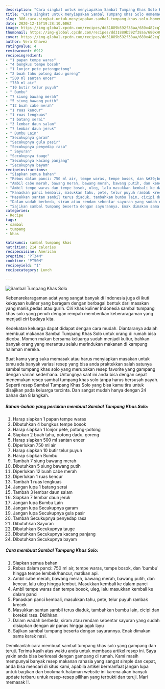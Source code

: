 ```yaml
---
description: "Cara singkat untuk menyiapakan Sambal Tumpang Khas Solo Homemade"
title: "Cara singkat untuk menyiapakan Sambal Tumpang Khas Solo Homemade"
slug: 386-cara-singkat-untuk-menyiapakan-sambal-tumpang-khas-solo-homemade
date: 2020-12-15T19:28:10.606Z
image: https://img-global.cpcdn.com/recipes/dd31889b592f38aa/680x482cq70/sambal-tumpang-khas-solo-foto-resep-utama.jpg
thumbnail: https://img-global.cpcdn.com/recipes/dd31889b592f38aa/680x482cq70/sambal-tumpang-khas-solo-foto-resep-utama.jpg
cover: https://img-global.cpcdn.com/recipes/dd31889b592f38aa/680x482cq70/sambal-tumpang-khas-solo-foto-resep-utama.jpg
author: Vera Chavez
ratingvalue: 4
reviewcount: 6912
recipeingredient:
- "1 papan tempe waras"
- "4 bungkus tempe bosok"
- "1 lonjor pete potongpotong"
- "2 buah tahu potong dadu goreng"
- "500 ml santan encer"
- "750 ml air"
- "10 butir telur puyuh"
- " Bumbu"
- "7 siung bawang merah"
- "5 siung bawang putih"
- "12 buah cabe merah"
- "1 ruas kencur"
- "1 ruas lengkuas"
- "1 batang serai"
- "3 lembar daun salam"
- "7 lembar daun jeruk"
- " Bumbu Lain"
- "Secukupnya garam"
- "Secukupnya gula pasir"
- "Secukupnya penyedap rasa"
- " Sayuran"
- "Secukupnya tauge"
- "Secukupnya kacang panjang"
- "Secukupnya bayam"
recipeinstructions:
- "Siapkan semua bahan"
- "Rebus dalam panci: 750 ml air, tempe waras, tempe bosok, dan &#39;bumbu&#39; hingga tempe lembek/hancur, matikan api."
- "Ambil cabe merah, bawang merah, bawang merah, bawang putih, dan kencur, lalu uleg hingga lembut. Masukkan kembali ke dalam panci"
- "Ambil tempe waras dan tempe bosok, uleg, lalu masukkan kembali ke dalam panci"
- "Panaskan panci kembali, masukkan tahu, pete, telur puyuh rambak krecek"
- "Masukkan santan sambil terus diaduk, tambahkan bumbu lain, cicipi dan koreksi rasa. Didihkan."
- "Dalam wadah berbeda, siram atau rendam sebentar sayuran yang sudah disiapkan dengan air panas hingga agak layu"
- "Sajikan sambal tumpang beserta dengan sayurannya. Enak dimakan sama karak nasi."
categories:
- Recipe
tags:
- sambal
- tumpang
- khas

katakunci: sambal tumpang khas 
nutrition: 214 calories
recipecuisine: American
preptime: "PT34M"
cooktime: "PT50M"
recipeyield: "1"
recipecategory: Lunch

---
```



![Sambal Tumpang Khas Solo](https://img-global.cpcdn.com/recipes/dd31889b592f38aa/680x482cq70/sambal-tumpang-khas-solo-foto-resep-utama.jpg)

Kebenarekaragaman adat yang sangat banyak di Indonesia juga di ikuti kekayaan kuliner yang beragam dengan berbagai bentuk dari masakan yang manis,pedas atau gurih. Ciri khas kuliner Indonesia sambal tumpang khas solo yang penuh dengan rempah memberikan keberaragaman yang menjadi ciri budaya kita.


Kedekatan keluarga dapat didapat dengan cara mudah. Diantaranya adalah membuat makanan Sambal Tumpang Khas Solo untuk orang di rumah bisa dicoba. Momen makan bersama keluarga sudah menjadi kultur, bahkan banyak orang yang merantau selalu merindukan makanan di kampung halaman mereka.



Buat kamu yang suka memasak atau harus menyiapkan masakan untuk tamu ada banyak variasi resep yang bisa anda praktekkan salah satunya sambal tumpang khas solo yang merupakan resep favorite yang gampang dengan varian sederhana. Untungnya saat ini anda bisa dengan cepat menemukan resep sambal tumpang khas solo tanpa harus bersusah payah.
Seperti resep Sambal Tumpang Khas Solo yang bisa kamu tiru untuk disajikan pada keluarga tercinta. Dan sangat mudah hanya dengan 24 bahan dan 8 langkah.


<!--inarticleads1-->

##### Bahan-bahan yang perlukan membuat Sambal Tumpang Khas Solo:

1. Harap siapkan 1 papan tempe waras
1. Dibutuhkan 4 bungkus tempe bosok
1. Harap siapkan 1 lonjor pete, potong-potong
1. Siapkan 2 buah tahu, potong dadu, goreng
1. Harap siapkan 500 ml santan encer
1. Diperlukan 750 ml air
1. Harap siapkan 10 butir telur puyuh
1. Harap siapkan  Bumbu
1. Tambah 7 siung bawang merah
1. Dibutuhkan 5 siung bawang putih
1. Diperlukan 12 buah cabe merah
1. Diperlukan 1 ruas kencur
1. Tambah 1 ruas lengkuas
1. Jangan lupa 1 batang serai
1. Tambah 3 lembar daun salam
1. Siapkan 7 lembar daun jeruk
1. Jangan lupa  Bumbu Lain
1. Jangan lupa Secukupnya garam
1. Jangan lupa Secukupnya gula pasir
1. Tambah Secukupnya penyedap rasa
1. Dibutuhkan  Sayuran
1. Dibutuhkan Secukupnya tauge
1. Dibutuhkan Secukupnya kacang panjang
1. Dibutuhkan Secukupnya bayam




<!--inarticleads2-->

##### Cara membuat  Sambal Tumpang Khas Solo:

1. Siapkan semua bahan
1. Rebus dalam panci: 750 ml air, tempe waras, tempe bosok, dan &#39;bumbu&#39; hingga tempe lembek/hancur, matikan api.
1. Ambil cabe merah, bawang merah, bawang merah, bawang putih, dan kencur, lalu uleg hingga lembut. Masukkan kembali ke dalam panci
1. Ambil tempe waras dan tempe bosok, uleg, lalu masukkan kembali ke dalam panci
1. Panaskan panci kembali, masukkan tahu, pete, telur puyuh rambak krecek
1. Masukkan santan sambil terus diaduk, tambahkan bumbu lain, cicipi dan koreksi rasa. Didihkan.
1. Dalam wadah berbeda, siram atau rendam sebentar sayuran yang sudah disiapkan dengan air panas hingga agak layu
1. Sajikan sambal tumpang beserta dengan sayurannya. Enak dimakan sama karak nasi.




Demikianlah cara membuat sambal tumpang khas solo yang gampang dan teruji. Terima kasih atas waktu anda untuk membaca artikel resep ini. Saya yakin anda bisa berkreasi dengan gampang di rumah. Kami masih mempunyai banyak resep makanan rahasia yang sangat simple dan cepat, anda bisa mencari di situs kami, apabila artikel bermanfaat jangan lupa untuk bagikan dan bookmark halaman website ini karena akan banyak update terbaru untuk resep-resep pilihan yang terbukti dan teruji. Mari memasak !!. 
